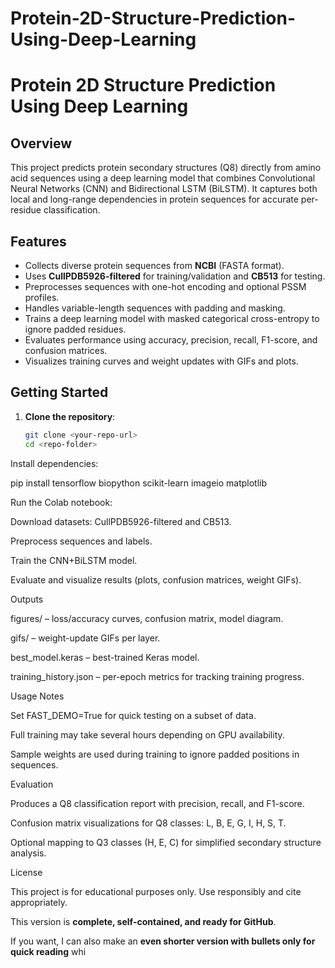 # Protein-2D-Structure-Prediction-Using-Deep-Learning
# Protein 2D Structure Prediction Using Deep Learning

## Overview
This project predicts protein secondary structures (Q8) directly from amino acid sequences using a deep learning model that combines Convolutional Neural Networks (CNN) and Bidirectional LSTM (BiLSTM). It captures both local and long-range dependencies in protein sequences for accurate per-residue classification.

## Features
- Collects diverse protein sequences from **NCBI** (FASTA format).
- Uses **CullPDB5926-filtered** for training/validation and **CB513** for testing.
- Preprocesses sequences with one-hot encoding and optional PSSM profiles.
- Handles variable-length sequences with padding and masking.
- Trains a deep learning model with masked categorical cross-entropy to ignore padded residues.
- Evaluates performance using accuracy, precision, recall, F1-score, and confusion matrices.
- Visualizes training curves and weight updates with GIFs and plots.

## Getting Started
1. **Clone the repository**:
   ```bash
   git clone <your-repo-url>
   cd <repo-folder>
Install dependencies:

pip install tensorflow biopython scikit-learn imageio matplotlib


Run the Colab notebook:

Download datasets: CullPDB5926-filtered and CB513.

Preprocess sequences and labels.

Train the CNN+BiLSTM model.

Evaluate and visualize results (plots, confusion matrices, weight GIFs).

Outputs

figures/ – loss/accuracy curves, confusion matrix, model diagram.

gifs/ – weight-update GIFs per layer.

best_model.keras – best-trained Keras model.

training_history.json – per-epoch metrics for tracking training progress.

Usage Notes

Set FAST_DEMO=True for quick testing on a subset of data.

Full training may take several hours depending on GPU availability.

Sample weights are used during training to ignore padded positions in sequences.

Evaluation

Produces a Q8 classification report with precision, recall, and F1-score.

Confusion matrix visualizations for Q8 classes: L, B, E, G, I, H, S, T.

Optional mapping to Q3 classes (H, E, C) for simplified secondary structure analysis.

License

This project is for educational purposes only. Use responsibly and cite appropriately.


This version is **complete, self-contained, and ready for GitHub**.  

If you want, I can also make an **even shorter version with bullets only for quick reading** whi
